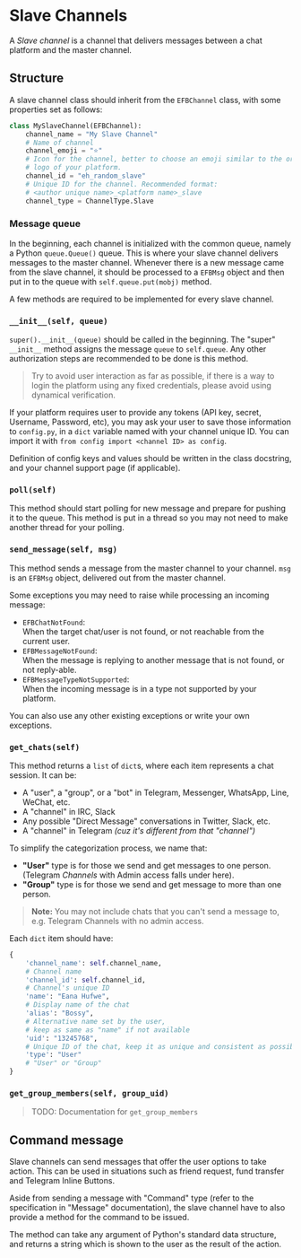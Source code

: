 # Slave Channels
A _Slave channel_ is a channel that delivers messages between a chat platform
and the master channel.

## Structure
A slave channel class should inherit from the `EFBChannel` class, with some properties set as follows:
```python
class MySlaveChannel(EFBChannel):
    channel_name = "My Slave Channel"
    # Name of channel
    channel_emoji = "⭐"
    # Icon for the channel, better to choose an emoji similar to the original
    # logo of your platform.
    channel_id = "eh_random_slave"
    # Unique ID for the channel. Recommended format:
    # <author unique name>_<platform name>_slave
    channel_type = ChannelType.Slave
```

### Message queue
In the beginning, each channel is initialized with the common queue, namely a Python `queue.Queue()` queue. This is where your slave channel delivers messages to the master channel. Whenever there is a new message came from the slave channel, it should be processed to a `EFBMsg` object and then put in to the queue with `self.queue.put(mobj)` method.

A few methods are required to be implemented for every slave channel.

### `__init__(self, queue)`
`super().__init__(queue)` should be called in the beginning. The "super" `__init__` method assigns the message `queue` to `self.queue`. Any other authorization steps are recommended to be done is this method.

> Try to avoid user interaction as far as possible, if there is a way to login the platform using any fixed credentials, please avoid using dynamical verification.

If your platform requires user to provide any tokens (API key, secret, Username, Password, etc), you may ask your user to save those information to `config.py`, in a `dict` variable named with your channel unique ID. You can import it with `from config import <channel ID> as config`.

Definition of config keys and values should be written in the class docstring, and your channel support page (if applicable).

### `poll(self)`
This method should start polling for new message and prepare for pushing it to the queue. This method is put in a thread so you may not need to make another thread for your polling.

### `send_message(self, msg)`
This method sends a message from the master channel to your channel. `msg` is an `EFBMsg` object, delivered out from the master channel.

Some exceptions you may need to raise while processing an incoming message:
* `EFBChatNotFound`:  
  When the target chat/user is not found, or not reachable from the current user.
* `EFBMessageNotFound`:  
  When the message is replying to another message that is not found, or not reply-able.
* `EFBMessageTypeNotSupported`:  
  When the incoming message is in a type not supported by your platform.

You can also use any other existing exceptions or write your own exceptions.

### `get_chats(self)`
This method returns a `list` of `dict`s, where each item represents a chat session. It can be:
* A "user", a "group", or a "bot" in Telegram, Messenger, WhatsApp, Line, WeChat, etc.
* A "channel" in IRC, Slack
* Any possible "Direct Message" conversations in Twitter, Slack, etc.
* A "channel" in Telegram _(cuz it's different from that "channel")_

To simplify the categorization process, we name that:
* __"User"__ type is for those we send and get messages to one person.  
(Telegram _Channels_ with Admin access falls under here).
* __"Group"__ type is for those we send and get message to more than one person.

> __Note:__ You may not include chats that you can't send a message to, e.g. Telegram Channels with no admin access.

Each `dict` item should have:
```python
{
    'channel_name': self.channel_name,
    # Channel name
    'channel_id': self.channel_id,
    # Channel's unique ID
    'name': "Eana Hufwe",
    # Display name of the chat
    'alias': "Bossy",
    # Alternative name set by the user,
    # keep as same as "name" if not available
    'uid': "13245768",
    # Unique ID of the chat, keep it as unique and consistent as possible
    'type': "User"
    # "User" or "Group"
}
```

### `get_group_members(self, group_uid)`

> TODO: Documentation for `get_group_members`

## Command message
Slave channels can send messages that offer the user options to take action. This can be used in situations such as friend request, fund transfer and Telegram Inline Buttons.

Aside from sending a message with "Command" type (refer to the specification in "Message" documentation), the slave channel have to also provide a method for the command to be issued.

The method can take any argument of Python's standard data structure, and returns a string which is shown to the user as the result of the action.
